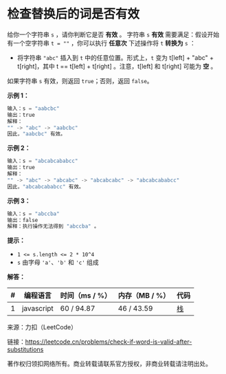 # 检查替换后的词是否有效

给你一个字符串 `s` ，请你判断它是否 **有效** 。
字符串 `s` **有效** 需要满足：假设开始有一个空字符串 `t = ""` ，你可以执行 **任意次** 下述操作将 `t` **转换为** `s` ：

- 将字符串 `"abc"` 插入到 `t` 中的任意位置。形式上，`t` 变为 t[left] + "abc" + t[right]，其中 t == t[left] + t[right] 。注意，t[left] 和 t[right] 可能为 **空** 。

如果字符串 `s` 有效，则返回 `true`；否则，返回 `false`。

**示例 1：**

``` javascript
输入：s = "aabcbc"
输出：true
解释：
"" -> "abc" -> "aabcbc"
因此，"aabcbc" 有效。
```

**示例 2：**

``` javascript
输入：s = "abcabcababcc"
输出：true
解释：
"" -> "abc" -> "abcabc" -> "abcabcabc" -> "abcabcababcc"
因此，"abcabcababcc" 有效。
```

**示例 3：**

``` javascript
输入：s = "abccba"
输出：false
解释：执行操作无法得到 "abccba" 。
```

**提示：**

- `1 <= s.length <= 2 * 10^4`
- `s` 由字母 `'a'`、`'b'` 和 `'c'` 组成

**解答：**

**#**|**编程语言**|**时间（ms / %）**|**内存（MB / %）**|**代码**
--|--|--|--|--
1|javascript|60 / 94.87|46 / 43.59|[栈](./javascript/ac_v1.js)

来源：力扣（LeetCode）

链接：https://leetcode.cn/problems/check-if-word-is-valid-after-substitutions

著作权归领扣网络所有。商业转载请联系官方授权，非商业转载请注明出处。
